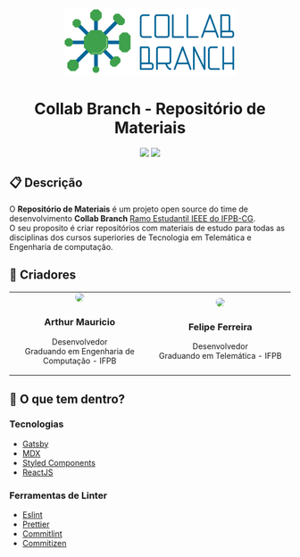 <p align="center">
  <a href="https://github.com/ieeeifpbcg">
    <img alt="Gatsby" src="./assets/collab_branch.png" height="120" />
  </a>
</p>
<h1 align="center">
    Collab Branch - Repositório de Materiais
</h1>

<p align="center">
  <a alt="Maintenance">
    <img src="https://img.shields.io/maintenance/yes/2020 />
  </a>
  <a  alt="License: MIT">
    <img src="https://img.shields.io/badge/License-MIT-blue.svg" />
  </a>
</p>

## :clipboard: Descrição

O **Repositório de Materiais** é um projeto open source do time de desenvolvimento **Collab Branch** [Ramo Estudantil IEEE do IFPB-CG](https://github.com/ieeeifpbcg).  
O seu proposito é criar repositórios com materiais de estudo para todas as disciplinas dos cursos superiories de Tecnologia em Telemática e Engenharia de computação.


## :man: Criadores


<table style="width:100%">

  <tr>
    <td style="width:50%" align="center"><a href="http://github.com/arthur-mts"><img src="https://avatars1.githubusercontent.com/u/29128672?s=460&u=35713cf65a1aa46523da85dafc78ac42dba8f5d4&v=4"auto" width="120" style="border-radius:50%"></a>
<h3>Arthur Mauricio</h3>
<p>Desenvolvedor<br>Graduando em Engenharia de Computação - IFPB</p></td>
    <td style="width:50%"align="center"><a href="http://github.com/felipefbs"><img src="https://avatars2.githubusercontent.com/u/34188166?s=460&u=cb0f8a8a1ffa0f849760231156bba2ab55eed2ac&v=4" height="auto" width="120" style="border-radius:50%"></a>
<h3>Felipe Ferreira</h3>
<p>Desenvolvedor<br>Graduando em Telemática - IFPB</p></td>
  </tr>
</table>

## 🧐 O que tem dentro?

### Tecnologias
- [Gatsby](https://www.gatsbyjs.org/)
- [MDX](https://mdxjs.com)
- [Styled Components](https://styled-components.com)
- [ReactJS](https://reactjs.org/)

### Ferramentas de Linter
- [Eslint](https://eslint.org/)
- [Prettier](https://prettier.io/)
- [Commitlint](https://commitlint.js.org/#/)
- [Commitizen](http://commitizen.github.io/cz-cli/)


